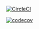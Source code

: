 [![CircleCI](https://circleci.com/gh/farhadbahrehmandhenry/AD340-team-project.svg?style=svg)](https://app.circleci.com/gh/farhadbahrehmandhenry/AD340-team-project)

[![codecov](https://codecov.io/gh/farhadbahrehmandhenry/AD340-team-project/branch/master/graph/badge.svg)](https://codecov.io/gh/farhadbahrehmandhenry/AD340-team-project)
